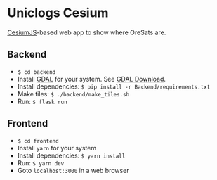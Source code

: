 # Uniclogs Cesium

[CesiumJS]-based web app to show where OreSats are.

## Backend

- `$ cd backend`
- Install [GDAL] for your system. See [GDAL Download].
- Install dependencies: `$ pip install -r Backend/requirements.txt`
- Make tiles: `$ ./backend/make_tiles.sh`
- Run: `$ flask run`

## Frontend

- `$ cd frontend`
- Install `yarn` for your system
- Install dependencies: `$ yarn install`
- Run: `$ yarn dev`
- Goto `localhost:3000` in a web browser

[GDAL]:https://gdal.org
[GDAL Download]:https://gdal.org/download.html
[CesiumJS]:https://github.com/CesiumGS/cesium
